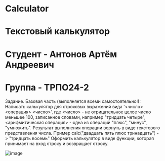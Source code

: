 # Calculator
# Текстовый калькулятор
# Студент - Антонов Артём Андреевич
# Группа - ТРПО24-2

Задание.
Базовая часть (выполняется всеми самостоятельно!):
Написать калькулятор для строковых выражений вида '<число> <операция> <число>', где <число> - не отрицательное целое число меньшее 100, записанное словами, например "тридцать четыре", <арифмитическая операция> - одна из операций "плюс", "минус", "умножить". Результат выполнения операции вернуть в виде текстового представления числа. Пример calc("двадцать пять плюс тринадцать") -> "тридцать восемь" Оформить калькулятор в виде функции, которая принимает на вход строку и возвращает строку.

![image](https://github.com/user-attachments/assets/3ee38893-acd8-4386-b028-6e738222a68f)
